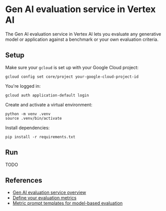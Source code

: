 # Gen AI evaluation service in Vertex AI 

The Gen AI evaluation service in Vertex AI lets you evaluate any generative model or application against a benchmark 
or your own evaluation criteria.

## Setup

Make sure your `gcloud` is set up with your Google Cloud project:

```shell
gcloud config set core/project your-google-cloud-project-id
```

You're logged in:

```shell
gcloud auth application-default login
```

Create and activate a virtual environment:

```shell
python -m venv .venv
source .venv/bin/activate
```

Install dependencies:

```shell
pip install -r requirements.txt
```

## Run

TODO

## References

* [Gen AI evaluation service overview](https://cloud.google.com/vertex-ai/generative-ai/docs/models/evaluation-overview)
* [Define your evaluation metrics](https://cloud.google.com/vertex-ai/generative-ai/docs/models/determine-eval)
* [Metric prompt templates for model-based evaluation](https://cloud.google.com/vertex-ai/generative-ai/docs/models/metrics-templates)